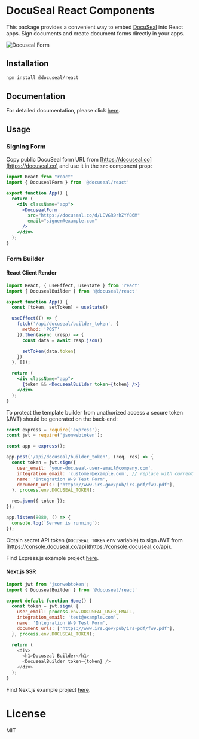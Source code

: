 # DocuSeal React Components

This package provides a convenient way to embed [DocuSeal](https://www.docuseal.co) into React apps. Sign documents and create document forms directly in your apps.

![Docuseal Form](https://github.com/docusealco/docuseal-vue/assets/1176367/828f9f53-3131-494c-8e37-5c74fa94cfa8)

## Installation

```bash
npm install @docuseal/react
```

## Documentation

For detailed documentation, please click [here](https://www.docuseal.co/docs/embedded).

## Usage

### Signing Form

Copy public DocuSeal form URL from [https://docuseal.co](https://docuseal.co) and use it in the `src` component prop:

```jsx
import React from "react"
import { DocusealForm } from '@docuseal/react'

export function App() {
  return (
    <div className="app">
      <DocusealForm
        src="https://docuseal.co/d/LEVGR9rhZYf86M"
        email="signer@example.com"
      />
    </div>
  );
}
```

### Form Builder
#### React Client Render
```jsx
import React, { useEffect, useState } from 'react'
import { DocusealBuilder } from '@docuseal/react'

export function App() {
  const [token, setToken] = useState()

  useEffect(() => {
    fetch('/api/docuseal/builder_token', {
      method: 'POST'
    }).then(async (resp) => {
      const data = await resp.json()

      setToken(data.token)
    })
  }, []);

  return (
    <div className="app">
      {token && <DocusealBuilder token={token} />}
    </div>
  );
}
```

To protect the template builder from unathorized access a secure token (JWT) should be generated on the back-end:

```js
const express = require('express');
const jwt = require('jsonwebtoken');

const app = express();

app.post('/api/docuseal/builder_token', (req, res) => {
  const token = jwt.sign({
    user_email: 'your-docuseal-user-email@company.com',
    integration_email: 'customer@example.com', // replace with current user email
    name: 'Integration W-9 Test Form',
    document_urls: ['https://www.irs.gov/pub/irs-pdf/fw9.pdf'],
  }, process.env.DOCUSEAL_TOKEN);

  res.json({ token });
});

app.listen(8080, () => {
  console.log(`Server is running`);
});
```

Obtain secret API token (`DOCUSEAL_TOKEN` env variable) to sign JWT from [https://console.docuseal.co/api](https://console.docuseal.co/api).

Find Express.js example project [here](https://github.com/docusealco/docuseal-react-examples/tree/master/expess-app).

#### Next.js SSR
```js
import jwt from 'jsonwebtoken';
import { DocusealBuilder } from '@docuseal/react'

export default function Home() {
  const token = jwt.sign( {
    user_email: process.env.DOCUSEAL_USER_EMAIL,
    integration_email: 'test@example.com',
    name: 'Integration W-9 Test Form',
    document_urls: ['https://www.irs.gov/pub/irs-pdf/fw9.pdf'],
  }, process.env.DOCUSEAL_TOKEN);

  return (
    <div>
      <h1>Docuseal Builder</h1>
      <DocusealBuilder token={token} />
    </div>
  );
}
```
Find Next.js example project [here](https://github.com/docusealco/docuseal-react-examples/tree/master/next-app).

# License

MIT
